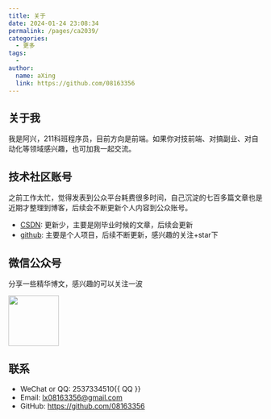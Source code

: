 ```yaml
---
title: 关于
date: 2024-01-24 23:08:34
permalink: /pages/ca2039/
categories:
  - 更多
tags:
  - 
author: 
  name: aXing
  link: https://github.com/08163356
---
```



## 关于我

我是阿兴，211科班程序员，目前方向是前端。如果你对技前端、对搞副业、对自动化等领域感兴趣，也可加我一起交流。

[//]: # (todo：待继续优化)

## 技术社区账号
之前工作太忙，觉得发表到公众平台耗费很多时间，自己沉淀的七百多篇文章也是近期才整理到博客，后续会不断更新个人内容到公众账号。

- [CSDN](https://blog.csdn.net/qq_38801934?spm=1000.2115.3001.5343): 更新少，主要是刚毕业时候的文章，后续会更新
- [github](https://github.com/08163356): 主要是个人项目，后续不断更新，感兴趣的关注+star下

## 微信公众号

分享一些精华博文，感兴趣的可以关注一波<br/>

<img src="https://open.weixin.qq.com/qr/code?username=gh_cb58c98fa808"  style="width:100px;" />

## 联系

- WeChat or QQ: 2537334510<a :href="qqUrl" class='qq'>{{ QQ }}</a>
- Email:  <a href="mailto:lx08163356@gmail.com">lx08163356@gmail.com</a>
- GitHub: <https://github.com/08163356>

<script>
  export default {
    data(){
      return {
        QQ: '2537334510',
        qqUrl: `tencent://message/?uin=${this.QQ}&Site=&Menu=yes`
      }
    },
    mounted(){
      const flag =  navigator.userAgent.match(/(phone|pad|pod|iPhone|iPod|ios|iPad|Android|Mobile|BlackBerry|IEMobile|MQQBrowser|JUC|Fennec|wOSBrowser|BrowserNG|WebOS|Symbian|Windows Phone)/i);
      if(flag){
        this.qqUrl = `mqqwpa://im/chat?chat_type=wpa&uin=${this.QQ}&version=1&src_type=web&web_src=oicqzone.com`
      }
    }
  }
</script>

